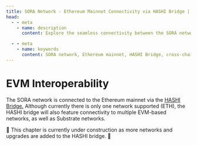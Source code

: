 ```yaml
---
title: SORA Network - Ethereum Mainnet Connectivity via HASHI Bridge | SORA Docs
head:
  - - meta
    - name: description
      content: Explore the seamless connectivity between the SORA network and the Ethereum mainnet through the HASHI Bridge, enabling cross-chain interoperability and expanding access to multiple EVM-based networks and Substrate networks.

  - - meta
    - name: keywords
      content: SORA network, Ethereum mainnet, HASHI Bridge, cross-chain interoperability, EVM-based networks, Substrate networks, blockchain connectivity, decentralized finance, multi-chain ecosystem
---
```


# EVM Interoperability

The SORA network is connected to the Ethereum mainnet via the [HASHI
Bridge.](https://polkaswap.io/#/bridge/) Although currently there is only one network supported (ETH),
the HASHI bridge will also feature connectivity to multiple EVM-based
networks, as well as Substrate networks. 

🚧 This chapter is currently under construction as more networks and
upgrades are added to the HASHI bridge. 🚧
